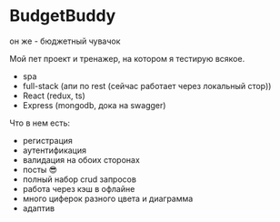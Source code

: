 # BudgetBuddy

он же - бюджетный чувачок

Мой пет проект и тренажер, на котором я тестирую всякое.


+ spa
+ full-stack (апи по rest (сейчас работает через локальный стор))
+ React (redux, ts)
+ Express (mongodb, дока на swagger)


Что в нем есть: 
- регистрация
- аутентификация
- валидация на обоих сторонах
- посты 😎
- полный набор crud запросов
- работа через кэш в офлайне
- много циферок разного цвета и диаграмма
- адаптив
  

